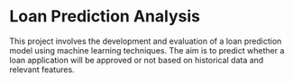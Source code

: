 # Loan Prediction Analysis

This project involves the development and evaluation of a loan prediction model using machine learning techniques. 
The aim is to predict whether a loan application will be approved or not based on historical data and relevant features.


